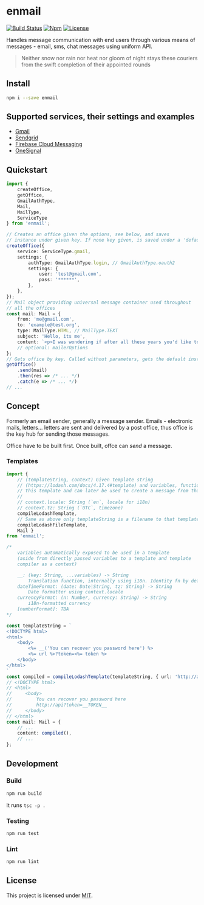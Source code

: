 # enmail

[![Build Status](https://travis-ci.org/AckeeCZ/enmail.svg?branch=master)](https://travis-ci.org/AckeeCZ/enmail)
[![Npm](https://img.shields.io/npm/v/enmail.svg?style=flat-square)](https://www.npmjs.com/package/enmail)
[![License](https://img.shields.io/github/license/AckeeCZ/enmail.svg?style=flat-square)](https://github.com/AckeeCZ/enmail/blob/master/LICENSE)

Handles message communication with end users through various means of messages - email, sms, chat messages using uniform API.

> Neither snow nor rain nor heat nor gloom of night stays these couriers from the swift completion of their appointed rounds

## Install

```bash
npm i --save enmail
```

## Supported services, their settings and examples

- [Gmail](./GMAIL.md)
- [Sendgrid](./SENDGRID.md)
- [Firebase Cloud Messaging](./FCM.md)
- [OneSignal](./ONESIGNAL.md)

## Quickstart

```typescript
import {
    createOffice,
    getOffice,
    GmailAuthType,
    Mail,
    MailType,
    ServiceType 
} from 'enmail';

// Creates an office given the options, see below, and saves
// instance under given key. If none key given, is saved under a 'default' name.
createOffice({
    service: ServiceType.gmail,
    settings: {
        authType: GmailAuthType.login, // GmailAuthType.oauth2
        settings: {
            user: 'test@gmail.com',
            pass: '******',
        },
    },
});
// Mail object providing universal message container used throughout
// all the offices
const mail: Mail = {
    from: 'me@gmail.com',
    to: 'example@test.org',
    type: MailType.HTML, // MailType.TEXT
    subject: 'Hello, its me',
    content: `<p>I was wondering if after all these years you'd like to meet to go over everything ...</p>`,
    // optional: mailerOptions
};
// Gets office by key. Called without parameters, gets the default instance.
getOffice()
    .send(mail)
    .then(res => /* ... */)
    .catch(e => /* ... */)
// ...
```

## Concept

Formerly an email sender, generally a message sender. Emails - electronic mails, letters... letters are sent and delivered by a post office, thus office is the key hub for sending those messages.

Office have to be built first. Once built, offce can _send_ a message.

### Templates

```typescript
import {
    // (templateString, context) Given template string
    // (https://lodash.com/docs/4.17.4#template) and variables, function compiles
    // this template and can later be used to create a message from that template
    //
    // context.locale: String (`en`, locale for i18n)
    // context.tz: String (`UTC`, timezone)
    compileLodashTemplate,
    // Same as above only templateString is a filename to that template
    compileLodashFileTemplate,
    Mail }
from 'enmail';

/*
    variables automatically exposed to be used in a template
    (aside from directly passed variables to a template and template
    compiler as a context)

    __: (key: String, ...variables) -> String
        Translation function, internally using i18n. Identity fn by default.
    dateTimeFormat: (date: Date|String, tz: String) -> String
        Date formatter using context.locale
    currencyFormat: (n: Number, currency: String) -> String
        i18n-formatted currency
    [numberFormat]: TBA
*/

const templateString = `
<!DOCTYPE html>
<html>
    <body>
        <%= __('You can recover you password here') %>
        <%= url %>?token=<%= token %>
    </body>
</html>
`
const compiled = compileLodashTemplate(templateString, { url: 'http://api', token: '__TOKEN__' })
// <!DOCTYPE html>
// <html>
//     <body>
//         You can recover you password here
//         http://api?token=__TOKEN__
//     </body>
// </html>
const mail: Mail = {
    // ...
    content: compiled(),
    // ...
};
```

## Development

### Build

```bash
npm run build
```

It runs `tsc -p .`

### Testing

```bash
npm run test
```

### Lint

```bash
npm run lint
```

## License

This project is licensed under [MIT](./LICENSE).
